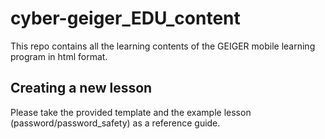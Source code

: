 # cyber-geiger_EDU_content

This repo contains all the learning contents of the GEIGER mobile learning program in html format.

## Creating a new lesson
Please take the provided template and the example lesson (password/password_safety) as a reference guide.
